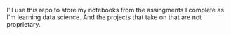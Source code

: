 I'll use this repo to store my notebooks from the assingments I complete as I'm learning data science. And the projects that take on that are not proprietary.
